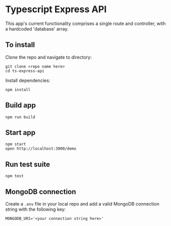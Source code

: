# Typescript Express API

This app's current functionality comprises a single route and controller, with a hardcoded 'database' array.

## To install

Clone the repo and navigate to directory:

```
git clone <repo name here>
cd ts-express-api
```

Install dependencies:

```
npm install
```

## Build app

```
npm run build
```

## Start app

```
npm start
open http://localhost:3000/demo
```

## Run test suite

```
npm test
```

## MongoDB connection

Create a `.env` file in your local repo and add a valid MongoDB connection string with the following key:

`MONGODB_URI='<your connection string here>'`
